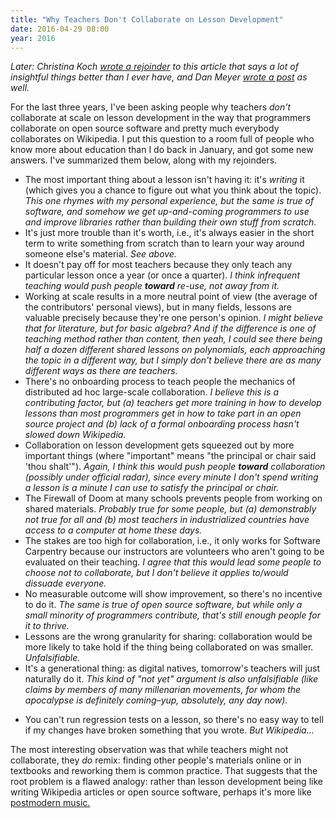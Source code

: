 ```yaml
---
title: "Why Teachers Don't Collaborate on Lesson Development"
date: 2016-04-29 08:00
year: 2016
---
```


<em>
Later: Christina Koch <a href="https://christinalk.github.io/blog/2016/04/29/remix">wrote a rejoinder</a>
to this article that says a lot of insightful things better than I ever have,
and Dan Meyer <a href="http://blog.mrmeyer.com/2016/why-secondary-teachers-dont-want-a-github-for-lesson-plans/">wrote a post</a> as well.
</em>

For the last three years,
I've been asking people why teachers <em>don't</em> collaborate at scale on lesson development
in the way that programmers collaborate on open source software
and pretty much everybody collaborates on Wikipedia.
I put this question to a room full of people who know more about education than I do back in January,
and got some new answers.
I've summarized them below,
along with my rejoinders.

<ul>
<li>
The most important thing about a lesson isn't having it:
it's <em>writing</em> it
(which gives you a chance to figure out what you think about the topic).
<em>
This one rhymes with my personal experience,
but the same is true of software,
and somehow we get up-and-coming programmers to use and improve libraries
rather than building their own stuff from scratch.
</em>
</li>
<li>
It's just more trouble than it's worth,
i.e.,
it's always easier in the short term to write something from scratch
than to learn your way around someone else's material.
<em>
See above.
</em>
</li>
<li>
It doesn't pay off for most teachers
because they only teach any particular lesson once a year
(or once a quarter).
<em>
I think infrequent teaching would push people <strong>toward</strong> re-use,
not away from it.
</em>
</li>
<li>
Working at scale results in a more neutral point of view
(the average of the contributors' personal views),
but in many fields,
lessons are valuable precisely because they're one person's opinion.
<em>
I might believe that for literature, but for basic algebra?
And if the difference is one of teaching method rather than content,
then yeah,
I could see there being half a dozen different shared lessons on polynomials,
each approaching the topic in a different way,
but I simply don't believe there are as many different ways as there are teachers.
</em>
</li>
<li>
There's no onboarding process to teach people
the mechanics of distributed ad hoc large-scale collaboration.
<em>
I believe this is a contributing factor,
but (a) teachers get more training in how to develop lessons
than most programmers get in how to take part in an open source project
and (b) lack of a formal onboarding process hasn't slowed down Wikipedia.
</em>
</li>
<li>
Collaboration on lesson development gets squeezed out
by more important things
(where "important" means "the principal or chair said 'thou shalt'").
<em>
Again,
I think this would push people <strong>toward</strong> collaboration
(possibly under official radar),
since every minute I don't spend writing a lesson
is a minute I can use to satisfy the principal or chair.
</em>
</li>
<li>
The Firewall of Doom at many schools
prevents people from working on shared materials.
<em>
Probably true for some people,
but (a) demonstrably not true for all
and (b) most teachers in industrialized countries have access to a computer at home these days.
</em>
</li>
<li>
The stakes are too high for collaboration,
i.e.,
it only works for Software Carpentry because
our instructors are volunteers
who aren't going to be evaluated on their teaching.
<em>
I agree that this would lead some people to choose not to collaborate,
but I don't believe it applies to/would dissuade everyone.
</em>
</li>
<li>
No measurable outcome will show improvement,
so there's no incentive to do it.
<em>
The same is true of open source software,
but while only a small minority of programmers contribute,
that's still enough people for it to thrive.
</em>
</li>
<li>
Lessons are the wrong granularity for sharing:
collaboration would be more likely to take hold
if the thing being collaborated on was smaller.
<em>
Unfalsifiable.
</em>
</li>
<li>
It's a generational thing:
as digital natives,
tomorrow's teachers will just naturally do it.
<em>
This kind of "not yet" argument is also unfalsifiable
(like claims by members of many millenarian movements,
for whom the apocalypse is definitely coming–yup,
absolutely, any day now).
</em>
</li>
<li>
  
You can't run regression tests on a lesson,
so there's no easy way to tell if my changes have broken
something that you wrote.
<em>
But Wikipedia…
</em>
</li>
</ul>

The most interesting observation was that while teachers might not collaborate,
they <em>do</em> remix:
finding other people's materials online or in textbooks and reworking them
is common practice.
That suggests that the root problem is a flawed analogy:
rather than lesson development being like writing Wikipedia articles or open source software,
perhaps it's more like <a href="https://www.youtube.com/user/ScottBradleeLovesYa">postmodern music</am>.

